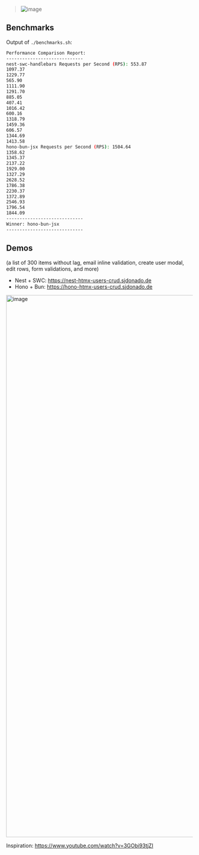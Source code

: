 > ![image](https://github.com/sjdonado/nestjs-htmx-users-crud/assets/27580836/b8e25bfb-1dba-4dca-96b4-e3e049128a20)

## Benchmarks
Output of `./benchmarks.sh`:
```bash
Performance Comparison Report:
-----------------------------
nest-swc-handlebars Requests per Second (RPS): 553.87
1097.37
1229.77
565.90
1111.90
1291.70
885.05
407.41
1016.42
600.16
1318.79
1459.36
606.57
1344.69
1413.58
hono-bun-jsx Requests per Second (RPS): 1504.64
1358.62
1345.37
2137.22
1929.00
1327.29
2628.52
1786.38
2230.37
1372.89
2546.93
1796.54
1844.09
-----------------------------
Winner: hono-bun-jsx
-----------------------------
```

## Demos

(a list of 300 items without lag, email inline validation, create user modal, edit rows, form validations, and more)

- Nest + SWC: https://nest-htmx-users-crud.sjdonado.de
- Hono + Bun: https://hono-htmx-users-crud.sjdonado.de

<img width="1461" alt="image" src="https://github.com/sjdonado/nestjs-htmx-users-crud/assets/27580836/4bb26b07-7ea0-41c7-a6ad-04479a6ce5b0">

Inspiration: https://www.youtube.com/watch?v=3GObi93tjZI
